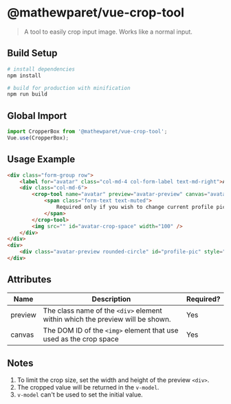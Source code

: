 # @mathewparet/vue-crop-tool

> A tool to easily crop input image. Works like a normal input.

## Build Setup

``` bash
# install dependencies
npm install

# build for production with minification
npm run build
```

## Global Import
``` js
import CropperBox from '@mathewparet/vue-crop-tool';
Vue.use(CropperBox);
```

## Usage Example

``` html
<div class="form-group row">
    <label for="avatar" class="col-md-4 col-form-label text-md-right">Avatar</label>
    <div class="col-md-6">
        <crop-tool name="avatar" preview="avatar-preview" canvas="avatar-crop-space" v-model="form.avatar">
            <span class="form-text text-muted">
                Required only if you wish to change current profile picture.
            </span>
        </crop-tool>
        <img src="" id="avatar-crop-space" width="100" />
    </div>
</div>
<div>
    <div class="avatar-preview rounded-circle" id="profile-pic" style="overflow: hidden; width: 140px; height: 140px; background: url('//via.placeholder.com/140x140/ffffff/?text=Preview')"></div>
</div>
```

## Attributes

| Name | Description | Required? |
|---|---|---|
| preview | The class name of the ```<div>``` element within which the preview will be shown. | Yes |
| canvas | The DOM ID of the ```<img>``` element that use used as the crop space | Yes |

## Notes

1. To limit the crop size, set the width and height of the preview ```<div>```.
1. The cropped value will be returned in the ```v-model```.
1. ```v-model``` can't be used to set the initial value.